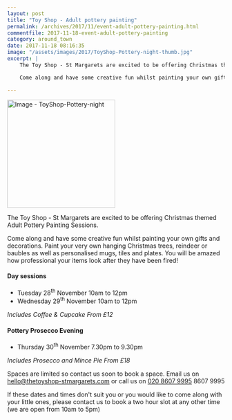 ```yaml
---
layout: post
title: "Toy Shop - Adult pottery painting"
permalink: /archives/2017/11/event-adult-pottery-painting.html
commentfile: 2017-11-18-event-adult-pottery-painting
category: around_town
date: 2017-11-18 08:16:35
image: "/assets/images/2017/ToyShop-Pottery-night-thumb.jpg"
excerpt: |
    The Toy Shop - St Margarets are excited to be offering Christmas themed Adult Pottery Painting Sessions.

    Come along and have some creative fun whilst painting your own gifts and decorations.  Paint your very own hanging Christmas trees, reindeer or baubles as well as personalised mugs, tiles and plates.  You will be amazed how professional your items look after they have been fired!

---
```


<a href="/assets/images/2017/ToyShop-Pottery-night.jpg" title="Click for a larger image"><img src="/assets/images/2017/ToyShop-Pottery-night-thumb.jpg" width="250" alt="Image - ToyShop-Pottery-night"  class="photo right"/></a>

The Toy Shop - St Margarets are excited to be offering Christmas themed Adult Pottery Painting Sessions.

Come along and have some creative fun whilst painting your own gifts and decorations. Paint your very own hanging Christmas trees, reindeer or baubles as well as personalised mugs, tiles and plates. You will be amazed how professional your items look after they have been fired!

#### Day sessions

-   Tuesday 28<sup>th</sup> November 10am to 12pm
-   Wednesday 29<sup>th</sup> November 10am to 12pm

*Includes Coffee & Cupcake From £12*

#### Pottery Prosecco Evening

-   Thursday 30<sup>th</sup> November 7.30pm to 9.30pm

*Includes Prosecco and Mince Pie From £18*

Spaces are limited so contact us soon to book a space.
Email us on <hello@thetoyshop-stmargarets.com> or call us on [020 8607 9995](tel:020) 8607 9995

If these dates and times don't suit you or you would like to come along with your little ones, please contact us to book a two hour slot at any other time (we are open from 10am to 5pm)
